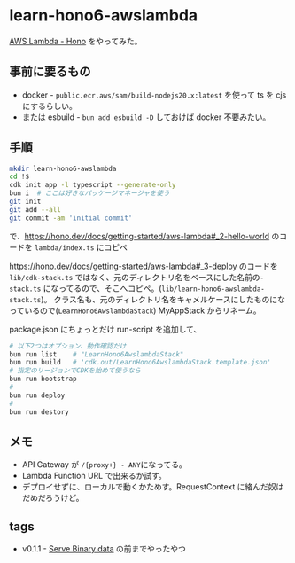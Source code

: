 # learn-hono6-awslambda

[AWS Lambda - Hono](https://hono.dev/docs/getting-started/aws-lambda)
をやってみた。

## 事前に要るもの

- docker - `public.ecr.aws/sam/build-nodejs20.x:latest` を使って ts を cjs にするらしい。
- または esbuild - `bun add esbuild -D` しておけば docker 不要みたい。

## 手順

```sh
mkdir learn-hono6-awslambda
cd !$
cdk init app -l typescript --generate-only
bun i  # ここは好きなパッケージマネージャを使う
git init
git add --all
git commit -am 'initial commit'
```

で、<https://hono.dev/docs/getting-started/aws-lambda#_2-hello-world>
のコードを
`lambda/index.ts`
にコピペ

<https://hono.dev/docs/getting-started/aws-lambda#_3-deploy>
のコードを
`lib/cdk-stack.ts`
ではなく、元のディレクトリ名をベースにした名前の`-stack.ts` になってるので、そこへコピペ。(`lib/learn-hono6-awslambda-stack.ts`)。
クラス名も、元のディレクトリ名をキャメルケースにしたものになっているので(`LearnHono6AwslambdaStack`)
MyAppStack からリネーム。

package.json にちょっとだけ run-script を追加して、

```sh
# 以下2つはオプション、動作確認だけ
bun run list    # "LearnHono6AwslambdaStack"
bun run build   # 'cdk.out/LearnHono6AwslambdaStack.template.json'
# 指定のリージョンでCDKを始めて使うなら
bun run bootstrap
#
bun run deploy
#
bun run destory
```

## メモ

- API Gateway が `/{proxy+} - ANY`になってる。
- Lambda Function URL で出来るか試す。
- デプロイせずに、ローカルで動くかためす。RequestContext に絡んだ奴はだめだろうけど。

## tags

- v0.1.1 - [Serve Binary data](https://hono.dev/docs/getting-started/aws-lambda#serve-binary-data) の前までやったやつ

